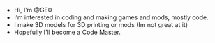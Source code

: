 - Hi, I’m @GE0
- I’m interested in coding and making games and mods, mostly code.
- I make 3D models for 3D printing or mods (Im not great at it)
- Hopefully I'll become a Code Master.
